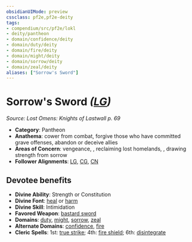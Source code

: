 ```yaml
---
obsidianUIMode: preview
cssclass: pf2e,pf2e-deity
tags:
- compendium/src/pf2e/lokl
- deity/pantheon
- domain/confidence/deity
- domain/duty/deity
- domain/fire/deity
- domain/might/deity
- domain/sorrow/deity
- domain/zeal/deity
aliases: ["Sorrow's Sword"]
---
```

# Sorrow's Sword *([LG](../../../Rules/traits/lawful-goo-b1.md))*  
*Source: Lost Omens: Knights of Lastwall p. 69*  

- **Category**: Pantheon
- **Anathema**: cower from combat, forgive those who have committed grave offenses, abandon or deceive allies
- **Areas of Concern**: vengeance, , reclaiming lost homelands, , drawing strength from sorrow
- **Follower Alignments**: [LG](../../../Rules/traits/lawful-goo-b1.md), [CG](../../../Rules/traits/chaotic-good-b1.md), [CN](../../../Rules/traits/chaotic-neutral-b1.md)

## Devotee benefits

- **Divine Ability**: Strength or Constitution
- **Divine Font**: [heal](../../spells/heal.md) or [harm](../../spells/harm.md)
- **Divine Skill**: Intimidation
- **Favored Weapon**: [bastard sword](../../equipment/items/bastard-sword.md)
- **Domains**: [duty](../domains.md#Duty), [might](../domains.md#Might), [sorrow](../domains.md#Sorrow), [zeal](../domains.md#Zeal)
- **Alternate Domains**: [confidence](../domains.md#Confidence), [fire](../domains.md#Fire)
- **Cleric Spells**: 1st: [true strike](../../spells/true-strike.md); 4th: [fire shield](../../spells/fire-shield.md); 6th: [disintegrate](../../spells/disintegrate.md)